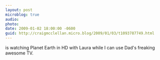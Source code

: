 ```yaml
---
layout: post
microblog: true
audio: 
photo: 
date: 2009-01-02 18:00:00 -0600
guid: http://craigmcclellan.micro.blog/2009/01/03/t1093787749.html
---
```

is watching Planet Earth in HD with Laura while I can use Dad's freaking awesome TV.
